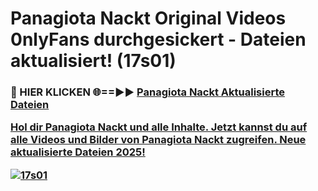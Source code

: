 # Panagiota Nackt Original Videos 0nlyFans durchgesickert - Dateien aktualisiert! (17s01)

<h3>🔴 HIER KLICKEN 🌐==►► <a href="https://tinyurl.com/h6vf6nb8" rel="nofollow">Panagiota Nackt Aktualisierte Dateien

Hol dir Panagiota Nackt und alle Inhalte. Jetzt kannst du auf alle Videos und Bilder von Panagiota Nackt zugreifen. Neue aktualisierte Dateien 2025!

[![17s01](https://i.imgur.com/sD4kR3V.gif)](https://tinyurl.com/h6vf6nb8)
